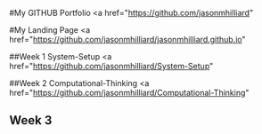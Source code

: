 #My GITHUB Portfolio
<a href="https://github.com/jasonmhilliard" </a>

#My Landing Page
<a href="https://github.com/jasonmhilliard/jasonmhilliard.github.io" </a>

##Week 1 System-Setup
<a href="https://github.com/jasonmhilliard/System-Setup" </a>

##Week 2 Computational-Thinking
<a href="https://github.com/jasonmhilliard/Computational-Thinking" </a>

## Week 3 
